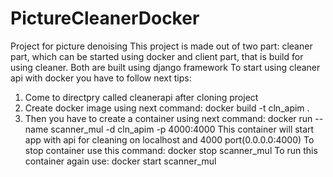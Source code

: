 # PictureCleanerDocker
Project for picture denoising
This project is made out of two part: cleaner part, which can be started using docker and client part, that is build for using cleaner. 
Both are built using django framework
To start using cleaner api with docker you have to follow next tips:
1) Come to directpry called cleanerapi after cloning project
2) Create docker image using next command:
docker build -t cln_apim .
3) Then you have to create a container using next command:
docker run --name scanner_mul -d cln_apim -p 4000:4000
This container will start app with api for cleaning on localhost and 4000 port(0.0.0.0:4000)
To stop container use this command: docker stop scanner_mul
To run this container again use: docker start scanner_mul
